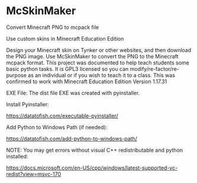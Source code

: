 # McSkinMaker
Convert Minecraft PNG to mcpack file

Use custom skins in Minecraft Education Edition

Design your Minecraft skin on Tynker or other websites, and then download the PNG image. 
Use McSkinMaker to convert the PNG to the Minecraft mcpack format.
This project was documented to help teach students some basic python tasks.
It is GPL3 licensed so you can modify/re-factor/re-purpose as an individual or if you wish to teach it to a class.
This was confirmed to work with Minecraft Education Edition Version 1.17.31


EXE File:
The dist file EXE was created with pyinstaller.

Install Pyinstaller: 

https://datatofish.com/executable-pyinstaller/

Add Python to Windows Path (if needed): 

https://datatofish.com/add-python-to-windows-path/

NOTE: You may get errors without visual C++ redistributable and python installed:

https://docs.microsoft.com/en-US/cpp/windows/latest-supported-vc-redist?view=msvc-170
